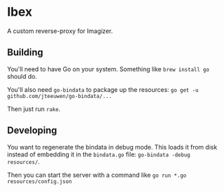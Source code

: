 Ibex
====
A custom reverse-proxy for Imagizer.

Building
--------
You'll need to have Go on your system. Something like `brew install go` should do.

You'll also need `go-bindata` to package up the resources: `go get -u github.com/jteeuwen/go-bindata/...`

Then just run `rake`.

Developing
----------

You want to regenerate the bindata in debug mode. This loads it from disk instead of embedding it in the
`bindata.go` file: `go-bindata -debug resources/`.

Then you can start the server with a command like `go run *.go resources/config.json`
